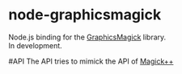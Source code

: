 node-graphicsmagick
===================

Node.js binding for the [GraphicsMagick](http://www.graphicsmagick.org/) library.  
In development.

#API
The API tries to mimick the API of [Magick++](http://www.graphicsmagick.org/Magick++/index.html)
